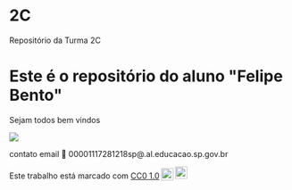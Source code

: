 # 2C

Repositório da Turma 2C

# Este é o repositório do aluno "Felipe Bento"

Sejam todos bem vindos

![](https://camo.githubusercontent.com/6a2a89d91882f8d53c51b81058fb7bfb0f875fcedb82ad4ee907a9ca8b59350f/68747470733a2f2f6d656469612e74656e6f722e636f6d2f5956473078444a67356551414141414d2f74656163682d7465616368696e672e676966)

contato email 📧 00001117281218sp@.al.educacao.sp.gov.br

<p xmlns:cc="http://creativecommons.org/ns#" >Este trabalho está marcado com <a href="https://creativecommons.org/publicdomain/zero/1.0/?ref=chooser-v1" target="_blank" rel="license noopener noreferrer" style="display:inline-block;">CC0 1.0<img style="height:22px!important;margin-left:3px;vertical-align:text-bottom; " src="https://mirrors.creativecommons.org/presskit/icons/cc.svg?ref=chooser-v1" alt=""><img style="height:22px!important;margin-left:3px;vertical -align:texto inferior;" src="https://mirrors.creativecommons.org/presskit/icons/zero.svg?ref=chooser-v1" alt=""></a></p>

